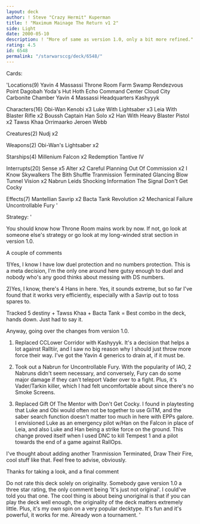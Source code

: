 ```yaml
---
layout: deck
author: ! Steve "Crazy Hermit" Kuperman
title: ! "Maximum Mainage The Return v1 2"
side: Light
date: 2000-05-10
description: ! "More of same as version 1.0, only a bit more refined."
rating: 4.5
id: 6548
permalink: "/starwarsccg/deck/6548/"
---
```

Cards: 

'Locations(9)
Yavin 4 Massassi Throne Room
Farm
Swamp
Rendezvous Point
Dagobah Yoda's Hut
Hoth Echo Command Center
Cloud City Carbonite Chamber
Yavin 4 Massassi Headquarters
Kashyyyk


Characters(16)
Obi-Wan Kenobi x3
Luke With Lightsaber x3
Leia With Blaster Rifle x2
Boussh
Captain Han Solo x2
Han With Heavy Blaster Pistol x2
Tawss Khaa
Orrimaarko
Jeroen Webb

Creatures(2)
Nudj x2

Weapons(2)
Obi-Wan's Lightsaber x2

Starships(4)
Millenium Falcon x2
Redemption
Tantive IV

Interrupts(20)
Sense x5
Alter x2
Careful Planning
Out Of Commission x2
I Know
Skywalkers
The Bith Shuffle
Tranmission Terminated
Glancing Blow
Tunnel Vision x2
Nabrun Leids
Shocking Information
The Signal
Don't Get Cocky

Effects(7)
Mantellian Savrip x2
Bacta Tank
Revolution x2
Mechanical Failure
Uncontrollable Fury '

Strategy: '

You should know how Throne Room mains work by now. If not, go look at someone else's strategy or go look at my long-winded strat section in version 1.0.

A couple of comments

1)Yes, I know I have low duel protection and no numbers protection. This is a meta decision, I'm the only one around here gutsy enough to duel and nobody who's any good thinks about messing with DS numbers.

2)Yes, I know, there's 4 Hans in here. Yes, it sounds extreme, but so far I've found that it works very efficiently, especially with a Savrip out to toss spares to.

Tracked 5 destiny + Tawss Khaa + Bacta Tank = Best combo in the deck, hands down. Just had to say it.

Anyway, going over the changes from version 1.0.

1) Replaced CCLower Corridor with Kashyyyk. It's a decision that helps a lot against Ralltiir, and I saw no big reason why I should just throw more force their way. I've got the Yavin 4 generics to drain at, if it must be.

2) Took out a Nabrun for Uncontrollable Fury. With the popularity of IAO, 2 Nabruns didn't seem necessary, and conversely, Fury can do some major damage if they can't teleport Vader over to a fight. Plus, it's Vader/Tarkin killer, which I had felt uncomfortable about since there's no Smoke Screens.

3) Replaced Gift Of The Mentor with Don't Get Cocky. I found in playtesting that Luke and Obi would often not be together to use GiTM, and the saber search function doesn't matter too much in here with EPPs galore. I envisioned Luke as an emergency pilot w/Han on the Falcon in place of Leia, and also Luke and Han being a strike force on the ground. This change proved itself when I used DNC to kill Tempest 1 and a pilot towards the end of a game against RallOps.

I've thought about adding another Tranmission Terminated, Draw Their Fire, cool stuff like that. Feel free to advise, obviously.


Thanks for taking a look, and a final comment

Do not rate this deck solely on originality. Somebody gave version 1.0 a three star rating, the only comment being 'It's just not original'. I could've told you that one. The cool thing is about being unoriginal is that if you can play the deck well enough, the originality of the deck matters extremely little. Plus, it's my own spin on a very popular decktype. It's fun and it's powerful, it works for me. Already won a tournament. '
